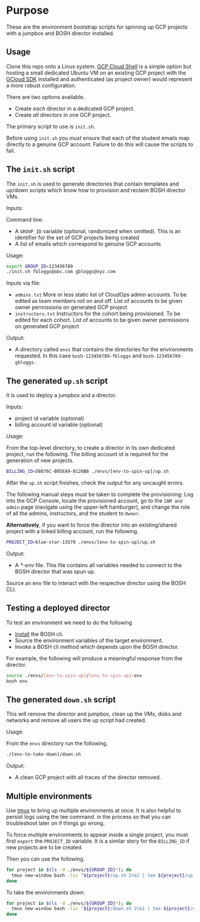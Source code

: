# Purpose

These are the environment bootstrap scripts for spinning up GCP projects
with a jumpbox and BOSH director installed.

## Usage

Clone this repo onto a Linux system.
[GCP Cloud Shell](https://cloud.google.com/shell/docs/quickstart) is a
simple option but hosting a small dedicated Ubuntu VM on an existing GCP
project with the [GCloud SDK](https://cloud.google.com/sdk/install)
installed and authenticated (as project owner) would represent a more robust
configuration.

There are two options available.

-   Create _each_ director in a dedicated GCP project.
-   Create _all_ directors in one GCP project.

The primary script to use is `init.sh`.

Before using `init.sh` you _must_ ensure that each of the student emails
map directly to a genuine GCP account.
Failure to do this will cause the scripts to fail.

## The `init.sh` script

The `init.sh` is used to generate directories that contain templates and
up/down scripts which know how to provision and reclaim BOSH director
VMs.

Inputs:

Command line:
- A `GROUP_ID` variable (optional, randomized when omitted). 
  This is an identifier for the set of GCP projects being created
- A list of emails which correspond to genuine GCP accounts

Usage:

```bash
export GROUP_ID=123456789
./init.sh fbloggs@abc.com gbloggs@xyz.com
```

Inputs via file:
* `admins.txt` More or less static list of CloudOps admin accounts.
   To be edited as team members roll on and off.
   List of accounts to be given owner permissions on generated GCP project
* `instructors.txt` Instructors for the cohort being provisioned.
   To be edited for each cohort.
   List of accounts to be given owner permissions on generated GCP project

Output:

-   A directory called `envs` that contains the directories for the
    environments requested.
    In this case `bosh-123456789-fbloggs` and `bosh-123456789-gbloggs`.

## The generated `up.sh` script

It is used to deploy a jumpbox and a director.

Inputs:

- project id variable (optional)
- billing account id variable (optional)

Usage:

From the top-level directory, to create a director in its own dedicated
project, run the following.
The billing account id is required for the generation of new projects.

```bash
BILLING_ID=D8876C-B95EA9-0126BB ./envs/[env-to-spin-up]/up.sh
```

After the `up.sh` script finishes, check the output for any uncaught errors.

The following manual steps must be taken to complete the provisioning:
Log into the GCP Console, locate the provisioned account, go to the `IAM and admin` page
(navigate using the upper-left hamburger),
and change the role of all the admins, instructors, and the student to `Owner`.


**Alternatively**, if you want to force the director into an existing/shared
project with a linked billing account, run the following.

```bash
PROJECT_ID=blue-star-13579 ./envs/[env-to-spin-up]/up.sh
```

Output:

-   A _*-env_ file.
    This file contains all variables needed to connect to the BOSH
    director that was spun up.

Source an env file to interact with the respective director using the
BOSH CLI.

## Testing a deployed director

To test an environment we need to do the following

- [Install](https://bosh.io/docs/cli-v2-install/) the BOSH cli.
- Source the environment variables of the target environment.
- Invoke a BOSH cli method which depends upon the BOSH director.

For example, the following will produce a meaningful response from the
director.

```bash
source ./envs/[env-to-spin-up]/[env-to-spin-up]-env
bosh env
```

## The generated `down.sh` script

This will remove the director and jumpbox, clean up the VMs, disks and
networks and remove all users the up script had created.

Usage:

From the `envs` directory run the following.

```bash
./[env-to-take-down]/down.sh
```

Output:

- A clean GCP project with all traces of the director removed.

## Multiple environments

Use [tmux](https://en.wikipedia.org/wiki/Tmux) to bring up multiple
environments at once.
It is also helpful to persist logs using the tee command.
in the process so that you can troubleshoot later on if things go wrong.

To force multiple environments to appear inside a single project, you
must first `export` the `PROJECT_ID` variable.
It is a similar story for the `BILLING_ID` if new projects are to be
created.

Then you can use the following.

```bash
for project in $(ls -d ./envs/${GROUP_ID}*); do
  tmux new-window bash -lic "${project}/up.sh 2>&1 | tee ${project}/up-log.txt"
done
```

To take the environments _down_.

```bash
for project in $(ls -d ./envs/${GROUP_ID}*); do
  tmux new-window bash -lic "${project}/down.sh 2>&1 | tee ${project}/down-log.txt"
done
```
